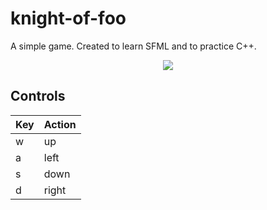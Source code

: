 # knight-of-foo

A simple game. Created to learn SFML and to practice C++.

<p align="center">
  <img src="https://github.com/Jack-0/Hknight-of-foo/blob/master/res/example.gif">
</p>

## Controls

| Key | Action |
| :--- | :--- |
| w | up |
| a | left |
| s | down |
| d | right |
